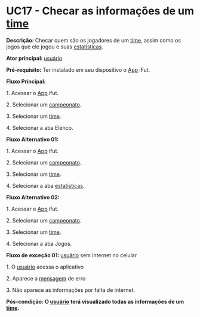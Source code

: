 # UC17 - Checar as informações de um  <a href="../../lexico/#time">time</a>

<p class = "text-justify"><b>Descrição: </b>Checar quem são os jogadores de um  <a href="../../lexico/#time">time</a>, assim como os jogos que ele jogou e suas  <a href="../../lexico/#estatisticas">estatísticas</a>. </p>
<p class = "text-justify"><b>Ator principal: </b> <a href="../../lexico/#usuario">usuário</a></p>
<p class = "text-justify"><b>Pré-requisito: </b>Ter instalado em seu dispositivo o <a href="../../lexico/#App">App</a> iFut.</p>
<b>Fluxo Principal:</b><p class = "text-justify"></p>
<p>1. Acessar o <a href="../../lexico/#App">App</a> ifut.</p>
	<p>2. Selecionar um <a href="../../lexico/#campeonato">campeonato</a>.</p>
    <p>3. Selecionar um  <a href="../../lexico/#time">time</a>.</p>
    <p>4. Selecionar a aba Elenco.</p>

<b>Fluxo Alternativo 01:</b><p class = "text-justify"></p>
<p>1. Acessar o <a href="../../lexico/#App">App</a> ifut.</p>
	<p>2. Selecionar um <a href="../../lexico/#campeonato">campeonato</a>.</p>
    <p>3. Selecionar um  <a href="../../lexico/#time">time</a>.</p>
    <p>4. Selecionar a aba  <a href="../../lexico/#estatisticas">estatísticas</a>.</p>

<b>Fluxo Alternativo 02:</b><p class = "text-justify"></p>
<p>1. Acessar o <a href="../../lexico/#App">App</a> ifut.</p>
	<p>2. Selecionar um <a href="../../lexico/#campeonato">campeonato</a>.</p>
    <p>3. Selecionar um  <a href="../../lexico/#time">time</a>.</p>
    <p>4. Selecionar a aba Jogos.</p>

<b>Fluxo de exceção 01: </b> <a href="../../lexico/#usuario">usuário</a> sem internet no celular
<p class = "text-justify">1. O  <a href="../../lexico/#usuario">usuário</a> acessa o aplicativo</p>
<p class = "text-justify">2. Aparece a  <a href="../../lexico/#mensagem">mensagem</a> de erro</p>
<p class = "text-justify">3. Não aparece as informações por falta de internet.</p>
<p><b>Pós-condição: O  <a href="../../lexico/#usuario">usuário</a> terá visualizado todas as informações de um  <a href="../../lexico/#time">time</a>.</b></p>